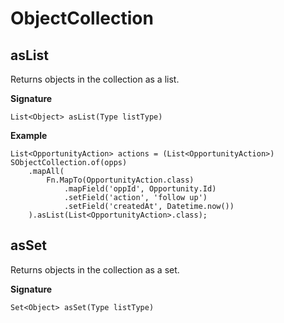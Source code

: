 # ObjectCollection

## asList

Returns objects in the collection as a list.

**Signature**

```
List<Object> asList(Type listType)
```

**Example**

```apex title="Mapping to objects with MapTo function factory"
List<OpportunityAction> actions = (List<OpportunityAction>) SObjectCollection.of(opps)
    .mapAll(
        Fn.MapTo(OpportunityAction.class)
            .mapField('oppId', Opportunity.Id)
            .setField('action', 'follow up')
            .setField('createdAt', Datetime.now())
    ).asList(List<OpportunityAction>.class);
```

## asSet

Returns objects in the collection as a set.

**Signature**

```
Set<Object> asSet(Type listType)
```
